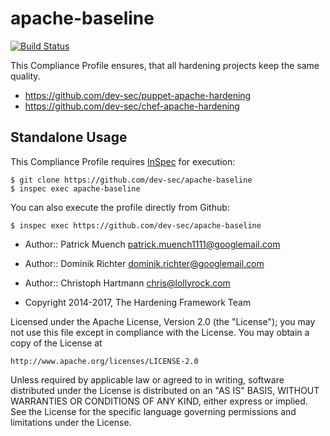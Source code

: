 apache-baseline
=====================

[![Build Status](http://img.shields.io/travis/dev-sec/apache-baseline.svg)][1]

This Compliance Profile ensures, that all hardening projects keep the same quality.

- https://github.com/dev-sec/puppet-apache-hardening
- https://github.com/dev-sec/chef-apache-hardening

## Standalone Usage

This Compliance Profile requires [InSpec](https://github.com/chef/inspec) for execution:

```
$ git clone https://github.com/dev-sec/apache-baseline
$ inspec exec apache-baseline
```

You can also execute the profile directly from Github:

```
$ inspec exec https://github.com/dev-sec/apache-baseline
```

* Author:: Patrick Muench <patrick.muench1111@googlemail.com>
* Author:: Dominik Richter <dominik.richter@googlemail.com>
* Author:: Christoph Hartmann <chris@lollyrock.com>

* Copyright 2014-2017, The Hardening Framework Team

Licensed under the Apache License, Version 2.0 (the "License");
you may not use this file except in compliance with the License.
You may obtain a copy of the License at

    http://www.apache.org/licenses/LICENSE-2.0

Unless required by applicable law or agreed to in writing, software
distributed under the License is distributed on an "AS IS" BASIS,
WITHOUT WARRANTIES OR CONDITIONS OF ANY KIND, either express or implied.
See the License for the specific language governing permissions and
limitations under the License.

[1]: http://travis-ci.org/dev-sec/apache-baseline
[2]: https://gitter.im/dev-sec/general
